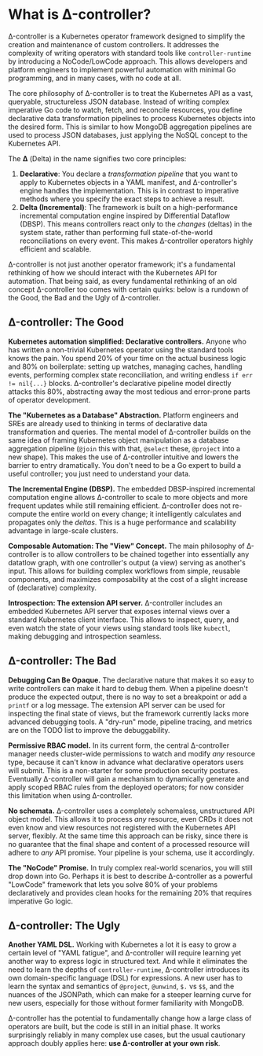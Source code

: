 # What is Δ-controller?

Δ-controller is a Kubernetes operator framework designed to simplify the creation and maintenance of custom controllers. It addresses the complexity of writing operators with standard tools like `controller-runtime` by introducing a NoCode/LowCode approach. This allows developers and platform engineers to implement powerful automation with minimal Go programming, and in many cases, with no code at all.

The core philosophy of Δ-controller is to treat the Kubernetes API as a vast, queryable, structureless JSON database. Instead of writing complex imperative Go code to watch, fetch, and reconcile resources, you define declarative data transformation pipelines to process Kubernetes objects into the desired form. This is similar to how MongoDB aggregation pipelines are used to process JSON databases, just applying the NoSQL concept to the Kubernetes API.

The **Δ** (Delta) in the name signifies two core principles:

1.  **Declarative**: You declare a *transformation pipeline* that you want to apply to Kubernetes objects in a YAML manifest, and Δ-controller's engine handles the implementation. This is in contrast to imperative methods where you specify the exact steps to achieve a result.
2.  **Delta (Incremental)**: The framework is built on a high-performance incremental computation engine inspired by Differential Dataflow (DBSP). This means controllers react only to the *changes* (deltas) in the system state, rather than performing full state-of-the-world reconciliations on every event. This makes Δ-controller operators highly efficient and scalable.

Δ-controller is not just another operator framework; it's a fundamental rethinking of how we should interact with the Kubernetes API for automation. That being said, as every fundamental rethinking of an old concept Δ-controller too comes with certain quirks: below is a rundown of the Good, the Bad and the Ugly of Δ-controller.

## Δ-controller: The Good

**Kubernetes automation simplified: Declarative controllers.** Anyone who has written a non-trivial Kubernetes operator using the standard tools knows the pain. You spend 20% of your time on the actual business logic and 80% on boilerplate: setting up watches, managing caches, handling events, performing complex state reconciliation, and writing endless `if err != nil{...}` blocks. Δ-controller's declarative pipeline model directly attacks this 80%, abstracting away the most tedious and error-prone parts of operator development.

**The "Kubernetes as a Database" Abstraction.** Platform engineers and SREs are already used to thinking in terms of declarative data transformation and queries. The mental model of Δ-controller builds on the same idea of framing Kubernetes object manipulation as a database aggregation pipeline (`@join` this with that, `@select` these, `@project` into a new shape). This makes the use of Δ-controller intuitive and lowers the barrier to entry dramatically. You don't need to be a Go expert to build a useful controller; you just need to understand your data.

**The Incremental Engine (DBSP).**  The embedded DBSP-inspired incremental computation engine allows Δ-controller to scale to more objects and more frequent updates while still remaining efficient. Δ-controller does not re-compute the entire world on every change; it intelligently calculates and propagates only the *deltas*. This is a huge performance and scalability advantage in large-scale clusters.

**Composable Automation: The "View" Concept.** The main philosophy of Δ-controller is to allow controllers to be chained together into essentially any datatlow graph, with one controller's output (a view) serving as another's input. This allows for building complex workflows from simple, reusable components, and maximizes composability at the cost of a slight increase of (declarative) complexity.

**Introspection: The extension API server.** Δ-controller includes an embedded Kubernetes API server that exposes internal views over a standard Kubernetes client interface. This allows to inspect, query, and even watch the state of your views using standard tools like `kubectl`, making debugging and introspection seamless.

## Δ-controller: The Bad

**Debugging Can Be Opaque.** The declarative nature that makes it so easy to write controllers can make it hard to debug them. When a pipeline doesn't produce the expected output, there is no way to set a breakpoint or add a `printf` or a log message. The extension API server can be used for inspecting the final state of views, but the framework currently lacks more advanced debugging tools. A "dry-run" mode, pipeline tracing, and metrics are on the TODO list to improve the debuggability.

**Permissive RBAC model.** In its current form, the central Δ-controller manager needs cluster-wide permissions to watch and modify *any* resource type, because it can't know in advance what declarative operators users will submit. This is a non-starter for some production security postures. Eventually Δ-controller will gain a mechanism to dynamically generate and apply scoped RBAC rules from the deployed operators; for now consider this limitation when using Δ-controller.

**No schemata.** Δ-controller uses a completely schemaless, unstructured API object model. This allows it to process *any* resource, even CRDs it does not even know and view resources not registered with the Kubernetes API server, flexibly. At the same time this approach can be risky, since there is no guarantee that the final shape and content of a processed resource will adhere to *any* API promise. Your pipeline is your schema, use it accordingly.

**The "NoCode" Promise.** In truly complex real-world scenarios, you will still drop down into Go. Perhaps it is best to describe Δ-controller as a powerful "LowCode" framework that lets you solve 80% of your problems declaratively and provides clean hooks for the remaining 20% that requires imperative Go logic.

## Δ-controller: The Ugly

**Another YAML DSL.** Working with Kubernetes a lot it is easy to grow a certain level of "YAML fatigue", and Δ-controller will require learning yet another way to express logic in structured text. And while it eliminates the need to learn the depths of `controller-runtime`, Δ-controller introduces its own domain-specific language (DSL) for expressions. A new user has to learn the syntax and semantics of `@project`, `@unwind`, `$.` vs `$$`, and the nuances of the JSONPath, which can make for a steeper learning curve for new users, especially for those without former familiarity with MongoDB. 

Δ-controller has the potential to fundamentally change how a large class of operators are built, but the code is still in an initial phase. It works surprisingly reliably in many complex use cases, but the usual cautionary approach doubly applies here: **use Δ-controller at your own risk**.
